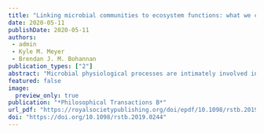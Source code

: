 ```yaml
---
title: "Linking microbial communities to ecosystem functions: what we can learn from genotype–phenotype mapping in organisms"
date: 2020-05-11
publishDate: 2020-05-11
authors: 
 - admin
 - Kyle M. Meyer
 - Brendan J. M. Bohannan
publication_types: ["2"]
abstract: "Microbial physiological processes are intimately involved in nutrient cycling. However, it remains unclear to what extent microbial diversity or community composition is important for determining the rates of ecosystem-scale functions. There are many examples of positive correlations between microbial diversity and ecosystem function, but how microbial communities ‘map’ onto ecosystem functions remain unresolved. This uncertainty limits our ability to predict and manage crucial microbially mediated processes such as nutrient losses and greenhouse gas emissions. To overcome this challenge, we propose integrating traditional biodiversity–ecosystem function research with ideas from genotype–phenotype mapping in organisms. We identify two insights from genotype–phenotype mapping that could be useful for microbial biodiversity–ecosystem function studies: the concept of searching ‘agnostically’ for markers of ecosystem function and controlling for population stratification to identify microorganisms uniquely associated with ecosystem function. We illustrate the potential for these approaches to elucidate microbial biodiversity–ecosystem function relationships by analysing a subset of published data measuring methane oxidation rates from tropical soils. We assert that combining the approaches of traditional biodiversity–ecosystem function research with ideas from genotype–phenotype mapping will generate novel hypotheses about how complex microbial communities drive ecosystem function and help scientists predict and manage changes to ecosystem functions resulting from human activities. This article is part of the theme issue ‘Conceptual challenges in microbial community ecology’."
featured: false
image:
  preview_only: true
publication: "*Philosophical Transactions B*"
url_pdf: "https://royalsocietypublishing.org/doi/epdf/10.1098/rstb.2019.0244"
doi: "https://doi.org/10.1098/rstb.2019.0244"
---
```

